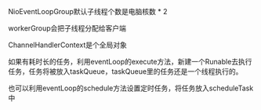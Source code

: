 NioEventLoopGroup默认子线程个数是电脑核数 * 2

workerGroup会把子线程分配给客户端

ChannelHandlerContext是个全局对象

如果有耗时长的任务，利用eventLoop的execute方法，新建一个Runable去执行任务，任务将被放入taskQueue，taskQueue里的任务还是一个线程执行的。

也可以利用eventLoop的schedule方法设置定时任务，将任务放入scheduleTask中


